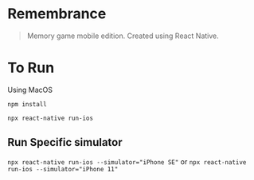 # Remembrance
> Memory game mobile edition. Created using React Native.

# To Run

Using MacOS

`npm install`

`npx react-native run-ios`

## Run Specific simulator

`npx react-native run-ios --simulator="iPhone SE"`
or
`npx react-native run-ios --simulator="iPhone 11"`
